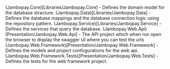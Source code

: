(Jambopay.Core)[Libraries/Jambopay.Core] - Defines the domain model for the database stracture.
(Jambopay.Data)[Libraries/Jambopay.Data] - Defines the database mappings and the database connection logic using the repository pattern.
(Jambopay.Service)[Libraries/Jambopay.Service] - Defines the services that query the database.
(Jambopay.Web.Api)[Presentation/Jambopay.Web.Api] - The API project which when run open the browser to display the swagger UI where you can test the urls
(Jambopay.Web.Framework)[Presentation/Jambopay.Web.Framework] - Defines the models and project confogurations for the web api.
(Jambopay.Web.Framework.Tests)[Presentation/Jambopay.Web.Tests] - Defines the tests for the web framework project.